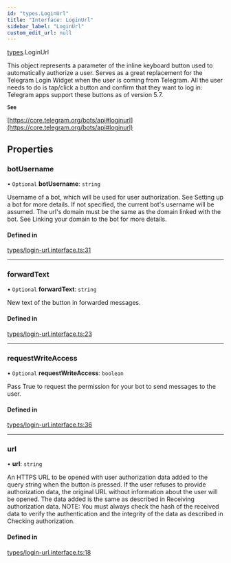 ```yaml
---
id: "types.LoginUrl"
title: "Interface: LoginUrl"
sidebar_label: "LoginUrl"
custom_edit_url: null
---
```


[types](../modules/types.md).LoginUrl

This object represents a parameter of the inline keyboard button used to
automatically authorize a user. Serves as a great replacement for the Telegram
Login Widget when the user is coming from Telegram. All the user needs to do is
tap/click a button and confirm that they want to log in:
Telegram apps support these buttons as of version 5.7.

**`See`**

[https://core.telegram.org/bots/api#loginurl](https://core.telegram.org/bots/api#loginurl)

## Properties

### botUsername

• `Optional` **botUsername**: `string`

Username of a bot, which will be used for user authorization. See Setting up a
bot for more details. If not specified, the current bot's username will be
assumed. The url's domain must be the same as the domain linked with the bot.
See Linking your domain to the bot for more details.

#### Defined in

[types/login-url.interface.ts:31](https://github.com/DeityLamb/telegramjs/blob/32b4cca/packages/common/lib/interfaces/types/login-url.interface.ts#L31)

___

### forwardText

• `Optional` **forwardText**: `string`

New text of the button in forwarded messages.

#### Defined in

[types/login-url.interface.ts:23](https://github.com/DeityLamb/telegramjs/blob/32b4cca/packages/common/lib/interfaces/types/login-url.interface.ts#L23)

___

### requestWriteAccess

• `Optional` **requestWriteAccess**: `boolean`

Pass True to request the permission for your bot to send messages to the user.

#### Defined in

[types/login-url.interface.ts:36](https://github.com/DeityLamb/telegramjs/blob/32b4cca/packages/common/lib/interfaces/types/login-url.interface.ts#L36)

___

### url

• **url**: `string`

An HTTPS URL to be opened with user authorization data added to the query string
when the button is pressed. If the user refuses to provide authorization data,
the original URL without information about the user will be opened. The data
added is the same as described in Receiving authorization data. NOTE: You must
always check the hash of the received data to verify the authentication and the
integrity of the data as described in Checking authorization.

#### Defined in

[types/login-url.interface.ts:18](https://github.com/DeityLamb/telegramjs/blob/32b4cca/packages/common/lib/interfaces/types/login-url.interface.ts#L18)

